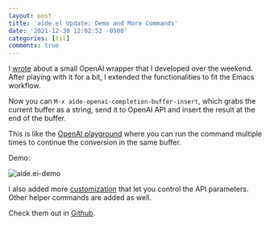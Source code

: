 ```yaml
---
layout: post
title: 'aide.el Update: Demo and More Commands'
date: '2021-12-30 12:02:52 -0500'
categories: [til]
comments: true
---
```


I [wrote](https://emacstil.com/til/2021/12/28/playing-with-openai/)  about   a
small OpenAI  wrapper that I developed  over the weekend. After playing with it
for a bit, I extended the functionalities to fit the Emacs workflow.

Now you can `M-x aide-openai-completion-buffer-insert`, which grabs the current
buffer as a string, send it to OpenAI API and insert the result at the end of
the buffer. 

This is like the [OpenAI
playground](https://beta.openai.com/playground) where you can run the command
multiple times to continue the conversion in the same buffer.

Demo:

![aide.ei-demo](https://user-images.githubusercontent.com/2715151/147772615-da36b3ab-a32a-4f7f-b185-e62f3972f8b7.gif)

I also added more
[customization](https://github.com/junjizhi/aide.el/blob/master/aide.el#L31-L59)
that let you control the API parameters. Other helper commands are added as
well. 

Check them out in [Github](https://github.com/junjizhi/aide.el).
